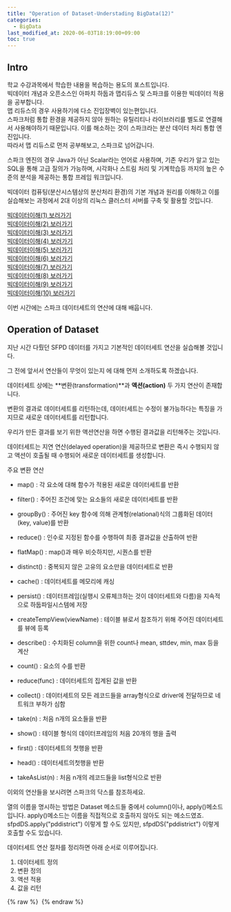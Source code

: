 ```yaml
---
title: "Operation of Dataset-Understading BigData(12)"
categories: 
  - BigData
last_modified_at: 2020-06-03T18:19:00+09:00
toc: true
---
```


Intro
---
학교 수강과목에서 학습한 내용을 복습하는 용도의 포스트입니다.<br/>
빅데이터 개념과 오픈소스인 아파치 하둡과 맵리듀스 및 스파크를 이용한 빅데이터 적용을 공부합니다.<br/>
맵 리듀스의 경우 사용하기에 다소 진입장벽이 있는편입니다.<br/> 스파크처럼 통합 환경을 제공하지 않아 원하는 유틸리티나 라이브러리를 별도로 연결해서 사용해야하기 때문입니다. 이를 해소하는 것이 스파크라는 분산 데이터 처리 통합 엔진입니다.<br/>
따라서 맵 리듀스로 먼저 공부해보고, 스파크로 넘어갑니다.<br/>

스파크 엔진의 경우 Java가 아닌 Scalar라는 언어로 사용하며, 기존 우리가 알고 있는 SQL을 통해 고급 질의가 가능하며, 시각화나 스트림 처리 및 기계학습등 까지의 높은 수준의 분석을 제공하는 통합 프레임 워크입니다.<br/>

빅데이터 컴퓨팅(분산시스템상의 분산처리 환경)의 기본 개념과 원리를 이해하고 이를 실습해보는 과정에서 2대 이상의 리눅스 클러스터 서버를 구축 및 활용할 것입니다.<br/>

[빅데이터이해(1) 보러가기](https://ohjinjin.github.io/bigdata/bigdata-1/)<br/>
[빅데이터이해(2) 보러가기](https://ohjinjin.github.io/bigdata/bigdata-2/)<br/>
[빅데이터이해(3) 보러가기](https://ohjinjin.github.io/bigdata/bigdata-3/)<br/>
[빅데이터이해(4) 보러가기](https://ohjinjin.github.io/bigdata/bigdata-4/)<br/>
[빅데이터이해(5) 보러가기](https://ohjinjin.github.io/bigdata/bigdata-5/)<br/>
[빅데이터이해(6) 보러가기](https://ohjinjin.github.io/bigdata/bigdata-6/)<br/>
[빅데이터이해(7) 보러가기](https://ohjinjin.github.io/bigdata/bigdata-7/)<br/>
[빅데이터이해(8) 보러가기](https://ohjinjin.github.io/bigdata/bigdata-8/)<br/>
[빅데이터이해(9) 보러가기](https://ohjinjin.github.io/bigdata/bigdata-9/)<br/>
[빅데이터이해(10) 보러가기](https://ohjinjin.github.io/bigdata/bigdata-10/)<br/>

이번 시간에는 스파크 데이터세트의 연산에 대해 배웁니다.<br/>

Operation of Dataset
---
지난 시간 다뤘던 SFPD 데이터를 가지고 기본적인 데이터세트 연산을 실습해볼 것입니다.<br/>

그 전에 앞서서 연산들이 무엇이 있는지 에 대해 먼저 소개하도록 하겠습니다.<br/>

데이터세트 상에는 **변환(transformation)**과 **액션(action)** 두 가지 연산이 존재합니다.<br/>

변환의 결과로 데이터세트를 리턴하는데, 데이터세트는 수정이 불가능하다는 특징을 가지므로 새로운 데이터세트를 리턴합니다.<br/>

우리가 만든 결과를 보기 위한 액션연산을 하면 수행된 결과값을 리턴해주는 것입니다.<br/>

데이터세트는 지연 연산(delayed operation)을 제공하므로 변환은 즉시 수행되지 않고 액션이 호출될 때 수행되어 새로운 데이터세트를 생성합니다.<br/>

주요 변환 연산
* map() : 각 요소에 대해 함수가 적용된 새로운 데이터세트를 반환

* filter() : 주어진 조건에 맞는 요소들의 새로운 데이터세트를 반환

* groupBy() : 주어진 key 함수에 의해 관계형(relational)식의 그룹화된 데이터(key, value)를 반환

* reduce() : 인수로 지정된 함수를 수행하여 최종 결과값을 산출하여 반환

* flatMap() : map()과 매우 비슷하지만, 시퀀스를 반환

* distinct() : 중복되지 않은 고유의 요소만을 데이터세트로 반환

* cache() : 데이터세트를 메모리에 캐싱

* persist() : 데이터프레임(실행시 오류체크하는 것이 데이터세트와 다름)을 지속적으로 하둡파일시스템에 저장

* createTempView(viewName) : 테이블 뷰로서 참조하기 위해 주어진 데이터세트를 뷰에 등록

* describe() : 수치화된 column을 위한 count나 mean, sttdev, min, max 등을 계산

* count() : 요소의 수를 반환

* reduce(func) : 데이터세트의 집계된 값을 반환

* collect() : 데이터세트의 모든 레코드들을 array형식으로 driver에 전달하므로 네트워크 부하가 심함

* take(n) : 처음 n개의 요소들을 반환

* show() : 테이블 형식의 데이터프레임의 처음 20개의 행을 출력

* first() : 데이터세트의 첫행을 반환

* head() : 데이터세트의첫행을 반환

* takeAsList(n) : 처음 n개의 레코드들을 list형식으로 반환

이외의 연산들을 보시려면 스파크의 닥스를 참조하세요.<br/>

열의 이름을 명시하는 방법은 Dataset 메소드들 중에서 column()이나, apply()메소드입니다. apply()메소드는 이름을 직접적으로 호출하지 않아도 되는 메소드였죠.<br/>
sfpdDS.apply("pddistrict") 이렇게 할 수도 있지만, sfpdDS("pddistrict") 이렇게 호출할 수도 있습니다.<br/>

데이터세트 연산 절차를 정리하면 아래 순서로 이루어집니다.<br/>
1. 데이터세트 정의
2. 변환 정의
3. 액션 적용
4. 값을 리턴

{% raw %} <img src="https://ohjinjin.github.io/assets/images/20200418bigdata/capture66.JPG" alt=""> {% endraw %}

